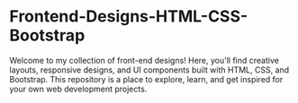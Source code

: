 # Frontend-Designs-HTML-CSS-Bootstrap
Welcome to my collection of front-end designs! Here, you'll find creative layouts, responsive designs, and UI components built with HTML, CSS, and Bootstrap. This repository is a place to explore, learn, and get inspired for your own web development projects.
